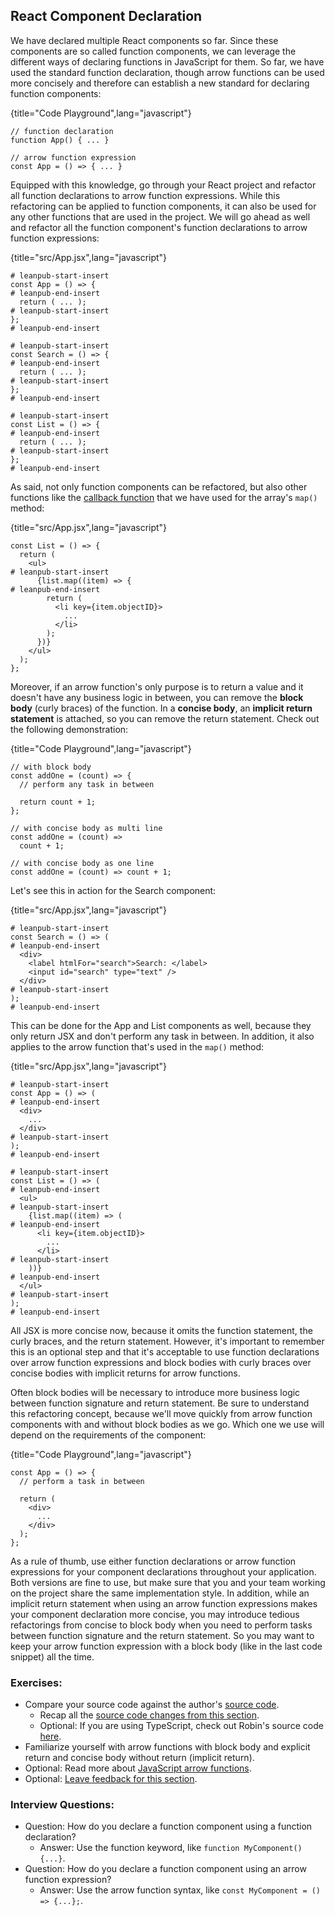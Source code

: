 ## React Component Declaration

We have declared multiple React components so far. Since these components are so called function components, we can leverage the different ways of declaring functions in JavaScript for them. So far, we have used the standard function declaration, though arrow functions can be used more concisely and therefore can establish a new standard for declaring function components:

{title="Code Playground",lang="javascript"}
~~~~~~~
// function declaration
function App() { ... }

// arrow function expression
const App = () => { ... }
~~~~~~~

Equipped with this knowledge, go through your React project and refactor all function declarations to arrow function expressions. While this refactoring can be applied to function components, it can also be used for any other functions that are used in the project. We will go ahead as well and refactor all the function component's function declarations to arrow function expressions:

{title="src/App.jsx",lang="javascript"}
~~~~~~~
# leanpub-start-insert
const App = () => {
# leanpub-end-insert
  return ( ... );
# leanpub-start-insert
};
# leanpub-end-insert

# leanpub-start-insert
const Search = () => {
# leanpub-end-insert
  return ( ... );
# leanpub-start-insert
};
# leanpub-end-insert

# leanpub-start-insert
const List = () => {
# leanpub-end-insert
  return ( ... );
# leanpub-start-insert
};
# leanpub-end-insert
~~~~~~~

As said, not only function components can be refactored, but also other functions like the [callback function](https://www.robinwieruch.de/javascript-callback-function/) that we have used for the array's `map()` method:

{title="src/App.jsx",lang="javascript"}
~~~~~~~
const List = () => {
  return (
    <ul>
# leanpub-start-insert
      {list.map((item) => {
# leanpub-end-insert
        return (
          <li key={item.objectID}>
            ...
          </li>
        );
      })}
    </ul>
  );
};
~~~~~~~

Moreover, if an arrow function's only purpose is to return a value and it doesn't have any business logic in between, you can remove the **block body** (curly braces) of the function. In a **concise body**, an **implicit return statement** is attached, so you can remove the return statement. Check out the following demonstration:

{title="Code Playground",lang="javascript"}
~~~~~~~
// with block body
const addOne = (count) => {
  // perform any task in between

  return count + 1;
};

// with concise body as multi line
const addOne = (count) =>
  count + 1;

// with concise body as one line
const addOne = (count) => count + 1;
~~~~~~~

Let's see this in action for the Search component:

{title="src/App.jsx",lang="javascript"}
~~~~~~~
# leanpub-start-insert
const Search = () => (
# leanpub-end-insert
  <div>
    <label htmlFor="search">Search: </label>
    <input id="search" type="text" />
  </div>
# leanpub-start-insert
);
# leanpub-end-insert
~~~~~~~

This can be done for the App and List components as well, because they only return JSX and don't perform any task in between. In addition, it also applies to the arrow function that's used in the `map()` method:

{title="src/App.jsx",lang="javascript"}
~~~~~~~
# leanpub-start-insert
const App = () => (
# leanpub-end-insert
  <div>
    ...
  </div>
# leanpub-start-insert
);
# leanpub-end-insert

# leanpub-start-insert
const List = () => (
# leanpub-end-insert
  <ul>
# leanpub-start-insert
    {list.map((item) => (
# leanpub-end-insert
      <li key={item.objectID}>
        ...
      </li>
# leanpub-start-insert
    ))}
# leanpub-end-insert
  </ul>
# leanpub-start-insert
);
# leanpub-end-insert
~~~~~~~

All JSX is more concise now, because it omits the function statement, the curly braces, and the return statement. However, it's important to remember this is an optional step and that it's acceptable to use function declarations over arrow function expressions and block bodies with curly braces over concise bodies with implicit returns for arrow functions.

Often block bodies will be necessary to introduce more business logic between function signature and return statement. Be sure to understand this refactoring concept, because we'll move quickly from arrow function components with and without block bodies as we go. Which one we use will depend on the requirements of the component:

{title="Code Playground",lang="javascript"}
~~~~~~~
const App = () => {
  // perform a task in between

  return (
    <div>
      ...
    </div>
  );
};
~~~~~~~

As a rule of thumb, use either function declarations or arrow function expressions for your component declarations throughout your application. Both versions are fine to use, but make sure that you and your team working on the project share the same implementation style. In addition, while an implicit return statement when using an arrow function expressions makes your component declaration more concise, you may introduce tedious refactorings from concise to block body when you need to perform tasks between function signature and the return statement. So you may want to keep your arrow function expression with a block body (like in the last code snippet) all the time.

### Exercises:

* Compare your source code against the author's [source code](https://bit.ly/3U2fu9g).
  * Recap all the [source code changes from this section](https://bit.ly/3O7JLzI).
  * Optional: If you are using TypeScript, check out Robin's source code [here](https://bit.ly/3STeJfd).
* Familiarize yourself with arrow functions with block body and explicit return and concise body without return (implicit return).
* Optional: Read more about [JavaScript arrow functions](https://mzl.la/3BYCOcp).
* Optional: [Leave feedback for this section](https://forms.gle/iWSchmqasbZUWUpT8).

### Interview Questions:

* Question: How do you declare a function component using a function declaration?
  * Answer: Use the function keyword, like `function MyComponent() {...}`.
* Question: How do you declare a function component using an arrow function expression?
  * Answer: Use the arrow function syntax, like `const MyComponent = () => {...};`.